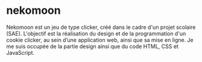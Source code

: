 ﻿# nekomoon
Nekomoon est un jeu de type clicker, créé dans le cadre d'un projet scolaire (SAE). L'objectif est la réalisation du design et de la programmation d'un cookie clicker, au sein d’une application web, ainsi que sa mise en ligne. Je me suis occupée de la partie design ainsi que du code HTML, CSS et JavaScript.
